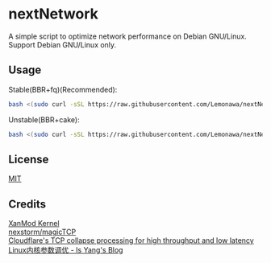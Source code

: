 # nextNetwork
A simple script to optimize network performance on Debian GNU/Linux.  
Support Debian GNU/Linux only.  
## Usage
Stable(BBR+fq)(Recommended):
```bash
bash <(sudo curl -sSL https://raw.githubusercontent.com/Lemonawa/nextNetwork/main/main.sh)
```  
Unstable(BBR+cake):
```bash
bash <(sudo curl -sSL https://raw.githubusercontent.com/Lemonawa/nextNetwork/main/testing.sh)
```
## License
[MIT](https://choosealicense.com/licenses/mit/)
## Credits
[XanMod Kernel](https://xanmod.org/)  
[nexstorm/magicTCP](https://github.com/nexstorm/magicTCP)  
[Cloudflare's TCP collapse processing for high throughput and low latency](https://blog.cloudflare.com/optimizing-tcp-for-high-throughput-and-low-latency)  
[Linux内核参数调优 - Is Yang's Blog](https://www.isisy.com/1159.html)
